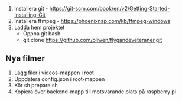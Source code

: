 1. Installera git - https://git-scm.com/book/en/v2/Getting-Started-Installing-Git
2. Installera ffmpeg - https://phoenixnap.com/kb/ffmpeg-windows
3. Ladda hem projektet
   - Öppna git bash
   - git clone https://github.com/oliwen/flygandeveteraner.git

## Nya filmer

1. Lägg filer i videos-mappen i root
2. Uppdatera config.json i root-mappen
3. Kör sh prepare.sh
4. Kopiera över backend-mapp till motsvarande plats på raspberry pi
